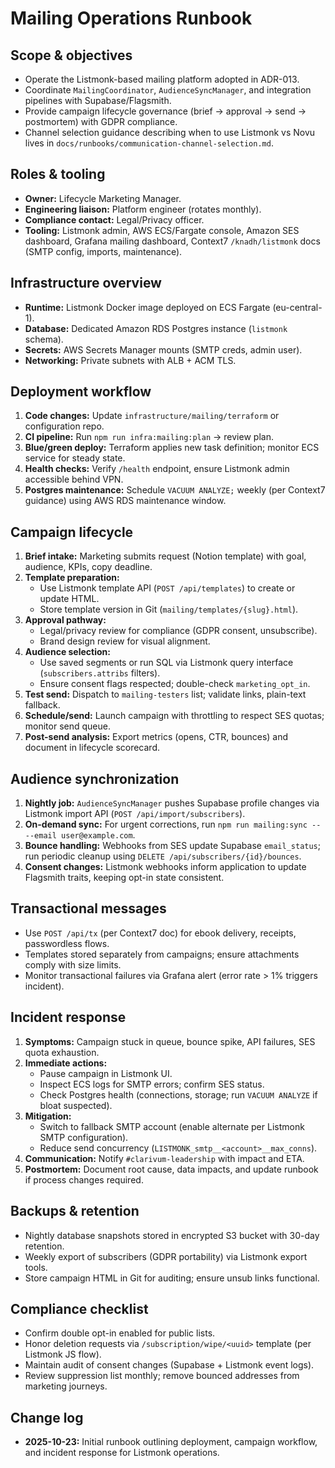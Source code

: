 # Mailing Operations Runbook

## Scope & objectives
- Operate the Listmonk-based mailing platform adopted in ADR-013.
- Coordinate `MailingCoordinator`, `AudienceSyncManager`, and integration pipelines with Supabase/Flagsmith.
- Provide campaign lifecycle governance (brief → approval → send → postmortem) with GDPR compliance.
- Channel selection guidance describing when to use Listmonk vs Novu lives in `docs/runbooks/communication-channel-selection.md`.

## Roles & tooling
- **Owner:** Lifecycle Marketing Manager.
- **Engineering liaison:** Platform engineer (rotates monthly).
- **Compliance contact:** Legal/Privacy officer.
- **Tooling:** Listmonk admin, AWS ECS/Fargate console, Amazon SES dashboard, Grafana mailing dashboard, Context7 `/knadh/listmonk` docs (SMTP config, imports, maintenance).

## Infrastructure overview
- **Runtime:** Listmonk Docker image deployed on ECS Fargate (eu-central-1).
- **Database:** Dedicated Amazon RDS Postgres instance (`listmonk` schema).
- **Secrets:** AWS Secrets Manager mounts (SMTP creds, admin user).
- **Networking:** Private subnets with ALB + ACM TLS.

## Deployment workflow
1. **Code changes:** Update `infrastructure/mailing/terraform` or configuration repo.
2. **CI pipeline:** Run `npm run infra:mailing:plan` → review plan.
3. **Blue/green deploy:** Terraform applies new task definition; monitor ECS service for steady state.
4. **Health checks:** Verify `/health` endpoint, ensure Listmonk admin accessible behind VPN.
5. **Postgres maintenance:** Schedule `VACUUM ANALYZE;` weekly (per Context7 guidance) using AWS RDS maintenance window.

## Campaign lifecycle
1. **Brief intake:** Marketing submits request (Notion template) with goal, audience, KPIs, copy deadline.
2. **Template preparation:**
   - Use Listmonk template API (`POST /api/templates`) to create or update HTML.
   - Store template version in Git (`mailing/templates/{slug}.html`).
3. **Approval pathway:**
   - Legal/privacy review for compliance (GDPR consent, unsubscribe).
   - Brand design review for visual alignment.
4. **Audience selection:**
   - Use saved segments or run SQL via Listmonk query interface (`subscribers.attribs` filters).
   - Ensure consent flags respected; double-check `marketing_opt_in`.
5. **Test send:** Dispatch to `mailing-testers` list; validate links, plain-text fallback.
6. **Schedule/send:** Launch campaign with throttling to respect SES quotas; monitor send queue.
7. **Post-send analysis:** Export metrics (opens, CTR, bounces) and document in lifecycle scorecard.

## Audience synchronization
1. **Nightly job:** `AudienceSyncManager` pushes Supabase profile changes via Listmonk import API (`POST /api/import/subscribers`).
2. **On-demand sync:** For urgent corrections, run `npm run mailing:sync -- --email user@example.com`.
3. **Bounce handling:** Webhooks from SES update Supabase `email_status`; run periodic cleanup using `DELETE /api/subscribers/{id}/bounces`.
4. **Consent changes:** Listmonk webhooks inform application to update Flagsmith traits, keeping opt-in state consistent.

## Transactional messages
- Use `POST /api/tx` (per Context7 doc) for ebook delivery, receipts, passwordless flows.
- Templates stored separately from campaigns; ensure attachments comply with size limits.
- Monitor transactional failures via Grafana alert (error rate > 1% triggers incident).

## Incident response
1. **Symptoms:** Campaign stuck in queue, bounce spike, API failures, SES quota exhaustion.
2. **Immediate actions:**
   - Pause campaign in Listmonk UI.
   - Inspect ECS logs for SMTP errors; confirm SES status.
   - Check Postgres health (connections, storage; run `VACUUM ANALYZE` if bloat suspected).
3. **Mitigation:**
   - Switch to fallback SMTP account (enable alternate per Listmonk SMTP configuration).
   - Reduce send concurrency (`LISTMONK_smtp__<account>__max_conns`).
4. **Communication:** Notify `#clarivum-leadership` with impact and ETA.
5. **Postmortem:** Document root cause, data impacts, and update runbook if process changes required.

## Backups & retention
- Nightly database snapshots stored in encrypted S3 bucket with 30-day retention.
- Weekly export of subscribers (GDPR portability) via Listmonk export tools.
- Store campaign HTML in Git for auditing; ensure unsub links functional.

## Compliance checklist
- Confirm double opt-in enabled for public lists.
- Honor deletion requests via `/subscription/wipe/<uuid>` template (per Listmonk JS flow).
- Maintain audit of consent changes (Supabase + Listmonk event logs).
- Review suppression list monthly; remove bounced addresses from marketing journeys.

## Change log
- **2025-10-23:** Initial runbook outlining deployment, campaign workflow, and incident response for Listmonk operations.
